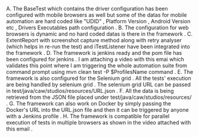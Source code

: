 A. The BaseTest which contains the driver configuration has been configured with mobile browsers as well but some of the datas for mobile automation are hard coded like "UDID" , Platform Version , Android Version etc , Drivers Executables path configuration .
B. The configuration for web browsers is dynamic and no hard coded datas is there in the framework .
C. ExtentReport with screenshot capture method along with retry analyser  (which helps in re-run the test) and iTestListener have been integrated into the framework .
D. The framework is jenkins ready and the pom file has been configured for jenkins . I am attaching a video with this emai which validates this point where I am triggering the whole automation suite from command prompt using mvn clean test -P $ProfilesName command .
E. The framework is also configured for the Selenium grid . All the tests' execution are being handled by selenium grid . The selenium grid URL can be passed in test/java/caw/studios/resources/URL.json .
F.  All the data is being retrieved from the JSON file placed under  test/java/caw/studios/resources/ . 
G. The framework can also work on Docker by simply passing the Docker's URL into the URL.json file and then it can be triggered by anyone with a Jenkins profile .
H. The framework is compatible for parallel execution of tests in multiple browsers as shown in the video attached with this email . 
